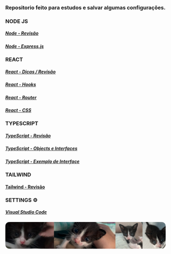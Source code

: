 ### Repositorio feito para estudos e salvar algumas configurações.

### NODE JS

##### [Node - Revisão](./estudos/frameworks/nodejs/Revisao.md)

##### [Node - Express.js](./estudos/frameworks/nodejs/Express.md)

### REACT

##### [React - Dicas / Revisão](./estudos/frameworks/react/Revisao.md)

##### [React - Hooks](./estudos/frameworks/react/ReactHooks.md)

##### [React - Router](./estudos/frameworks/react/ReactRouter.md)

##### [React - CSS](./estudos/frameworks/react/ReactCSS.md)

### TYPESCRIPT

##### [TypeScript - Revisão](./estudos/linguagens/typescript/Revisao.md)

##### [TypeScript - Objects e Interfaces](./estudos/linguagens/typescript/ObjectsEInterfaces.md)

##### [TypeScript - Exemplo de Interface](./estudos/linguagens/typescript/Interface.md)

### TAILWIND

#### [Tailwind - Revisão](./estudos/bibliotecas/tailwind/Revisao.md)

### SETTINGS ⚙

##### [Visual Studio Code](./dotfiles/vscode.md)

![](./imgs/mdbanner.png)

